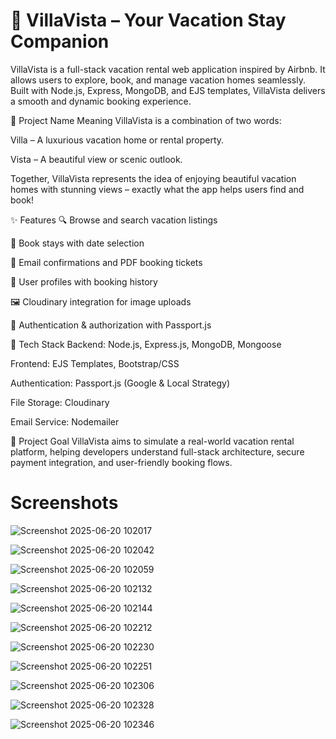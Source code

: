 
# 🏡 VillaVista – Your Vacation Stay Companion

VillaVista is a full-stack vacation rental web application inspired by Airbnb. It allows users to explore, book, and manage vacation homes seamlessly. Built with Node.js, Express, MongoDB, and EJS templates, VillaVista delivers a smooth and dynamic booking experience.

🌟 Project Name Meaning
VillaVista is a combination of two words:

Villa – A luxurious vacation home or rental property.

Vista – A beautiful view or scenic outlook.

Together, VillaVista represents the idea of enjoying beautiful vacation homes with stunning views – exactly what the app helps users find and book!

✨ Features
🔍 Browse and search vacation listings

📆 Book stays with date selection

📩 Email confirmations and PDF booking tickets

👤 User profiles with booking history

🖼️ Cloudinary integration for image uploads

🔐 Authentication & authorization with Passport.js

🔧 Tech Stack
Backend: Node.js, Express.js, MongoDB, Mongoose

Frontend: EJS Templates, Bootstrap/CSS

Authentication: Passport.js (Google & Local Strategy)

File Storage: Cloudinary

Email Service: Nodemailer

🚀 Project Goal
VillaVista aims to simulate a real-world vacation rental platform, helping developers understand full-stack architecture, secure payment integration, and user-friendly booking flows.

# Screenshots





![Screenshot 2025-06-20 102017](https://github.com/user-attachments/assets/e3b8694f-762f-4e99-af85-43b95d1cf4b8)

![Screenshot 2025-06-20 102042](https://github.com/user-attachments/assets/0b9b6f54-0869-4882-975f-02d87e053188)

![Screenshot 2025-06-20 102059](https://github.com/user-attachments/assets/c55f772d-ffc8-452d-8b4b-7ed2d50fd52f)

![Screenshot 2025-06-20 102132](https://github.com/user-attachments/assets/d4a64092-c16d-42f9-aa33-0456b9c49fca)

![Screenshot 2025-06-20 102144](https://github.com/user-attachments/assets/a23a1bfa-d55f-4170-a14b-4ef0659f1a74)

![Screenshot 2025-06-20 102212](https://github.com/user-attachments/assets/368627b5-4905-4c21-9c04-2ba4eb2fc6a2)

![Screenshot 2025-06-20 102230](https://github.com/user-attachments/assets/a5f7d241-5737-41a5-9ed2-669b822e23ec)

![Screenshot 2025-06-20 102251](https://github.com/user-attachments/assets/c7bc77cb-6d66-46e5-993a-87a5692fc410)

![Screenshot 2025-06-20 102306](https://github.com/user-attachments/assets/f6b02248-03e3-40e9-b1b0-eaabedcf8c9a)

![Screenshot 2025-06-20 102328](https://github.com/user-attachments/assets/e5b43d63-4218-42a1-bd05-10667a0b916e)

![Screenshot 2025-06-20 102346](https://github.com/user-attachments/assets/e44d352a-7f23-4312-9e10-865dac20d6d6)

